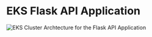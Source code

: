 # EKS Flask API Application

![EKS Cluster Archtecture for the Flask API Application](doc/aws-eks-flask-app.png "Application's EKS Cluster Archtecture")